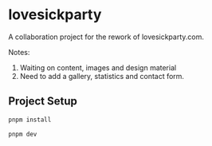 # lovesickparty

A collaboration project for the rework of lovesickparty.com. 

Notes: 
1. Waiting on content, images and design material
2. Need to add a gallery, statistics and contact form.

## Project Setup

```sh
pnpm install

pnpm dev
```

